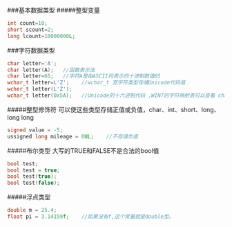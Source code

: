 ###基本数据类型
#####整型变量
```cpp
int count=10;
short scount=2;
long lcount=10000000L;
```
###字符数据类型
```cpp
char letter='A';
char letter(A);   //函数表示法
char letter=65;   //字符A是由ASCII码表示的十进制数值65
wchar_t letter=L'Z';    //wchar_t 宽字符类型存储Unicode代码值
wcher_t letter(L'Z');
wchar_t letter(0x5A);   //Unicode的十六进制代码 ,WIN7的字符映射表可以查看 charmap
```
#####整型修饰符
可以使这些类型存储正值或负值，char、int、short、long、long long
```cpp
signed value = -5;
ussigned long mileage = 0UL;    //不存储负值
```
#####布尔类型
大写的TRUE和FALSE不是合法的bool值
```cpp
bool test;
bool test = true;
bool test(true);
bool test(false);
```
#####浮点类型
```cpp
double m = 25.4;
float pi = 3.14159f;    //如果没有f,这个常量就是double型。
```

